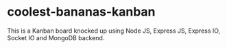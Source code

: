 coolest-bananas-kanban
======================

This is a Kanban board knocked up using Node JS, Express JS, Express IO, Socket IO and MongoDB backend.
